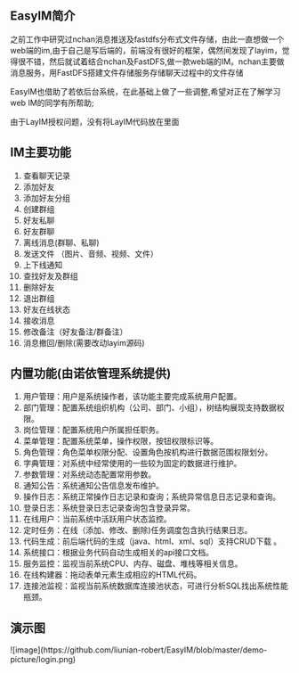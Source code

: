 ## EasyIM简介

之前工作中研究过nchan消息推送及fastdfs分布式文件存储，由此一直想做一个web端的im,由于自己是写后端的，前端没有很好的框架，偶然间发现了layim，觉得很不错，然后就试着结合nchan及FastDFS,做一款web端的IM。nchan主要做消息服务，用FastDFS搭建文件存储服务存储聊天过程中的文件存储

EasyIM也借助了若依后台系统，在此基础上做了一些调整,希望对正在了解学习web IM的同学有所帮助;

由于LayIM授权问题，没有将LayIM代码放在里面


## IM主要功能
1.  查看聊天记录
2.  添加好友
3.  添加好友分组
4.  创建群组
5.  好友私聊
6.  好友群聊
7.  离线消息(群聊、私聊)
8.  发送文件 （图片、音频、视频、文件）
9.  上下线通知
10. 查找好友及群组
11. 删除好友
12. 退出群组
13. 好友在线状态
14. 接收消息
15. 修改备注（好友备注/群备注）
16. 消息撤回/删除(需要改动layim源码)

## 内置功能(由诺依管理系统提供)
1.  用户管理：用户是系统操作者，该功能主要完成系统用户配置。
2.  部门管理：配置系统组织机构（公司、部门、小组），树结构展现支持数据权限。
3.  岗位管理：配置系统用户所属担任职务。
4.  菜单管理：配置系统菜单，操作权限，按钮权限标识等。
5.  角色管理：角色菜单权限分配、设置角色按机构进行数据范围权限划分。
6.  字典管理：对系统中经常使用的一些较为固定的数据进行维护。
7.  参数管理：对系统动态配置常用参数。
8.  通知公告：系统通知公告信息发布维护。
9.  操作日志：系统正常操作日志记录和查询；系统异常信息日志记录和查询。
10. 登录日志：系统登录日志记录查询包含登录异常。
11. 在线用户：当前系统中活跃用户状态监控。
12. 定时任务：在线（添加、修改、删除)任务调度包含执行结果日志。
13. 代码生成：前后端代码的生成（java、html、xml、sql）支持CRUD下载 。
14. 系统接口：根据业务代码自动生成相关的api接口文档。
15. 服务监控：监视当前系统CPU、内存、磁盘、堆栈等相关信息。
16. 在线构建器：拖动表单元素生成相应的HTML代码。
17. 连接池监视：监视当前系统数据库连接池状态，可进行分析SQL找出系统性能瓶颈。

## 演示图

<table>
    <tr>
        ![image](https://github.com/liunian-robert/EasyIM/blob/master/demo-picture/login.png)
    </tr>
    
</table>
